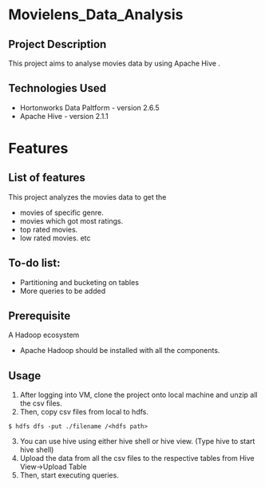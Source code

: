 # Movielens_Data_Analysis
## Project Description
This project aims to analyse movies data by using Apache Hive .

## Technologies Used
- Hortonworks Data Paltform - version 2.6.5
- Apache Hive - version 2.1.1

# Features
## List of features
This project analyzes the movies data to get the 
- movies of specific genre. 
- movies which got most ratings.
- top rated movies.
- low rated movies. etc

## To-do list:
- Partitioning and bucketing on tables
- More queries to be added




## Prerequisite
A Hadoop ecosystem
- Apache Hadoop should be installed with all the components.

## Usage
1. After logging into VM, clone the project onto local machine and unzip all the csv files.
2. Then, copy csv files from local to hdfs.
```
$ hdfs dfs -put ./filename /<hdfs path>
```
3. You can use hive using either hive shell or hive view. (Type hive to start hive shell)
4. Upload the data from all the csv files to the respective tables from Hive View->Upload Table
5. Then, start executing queries.
